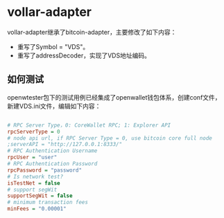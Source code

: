 # vollar-adapter

vollar-adapter继承了bitcoin-adapter，主要修改了如下内容：

- 重写了Symbol = "VDS"。
- 重写了addressDecoder，实现了VDS地址编码。

## 如何测试

openwtester包下的测试用例已经集成了openwallet钱包体系，创建conf文件，新建VDS.ini文件，编辑如下内容：

```ini

# RPC Server Type，0: CoreWallet RPC; 1: Explorer API
rpcServerType = 0
# node api url, if RPC Server Type = 0, use bitcoin core full node
;serverAPI = "http://127.0.0.1:8333/"
# RPC Authentication Username
rpcUser = "user"
# RPC Authentication Password
rpcPassword = "password"
# Is network test?
isTestNet = false
# support segWit
supportSegWit = false
# minimum transaction fees
minFees = "0.00001"

```

